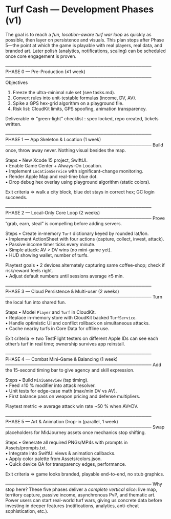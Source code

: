 # Turf Cash — Development Phases (v1)

The goal is to reach a *fun, location-aware turf war loop* as quickly as possible, then layer on persistence and visuals.  This plan stops after Phase 5—the point at which the game is playable with real players, real data, and branded art.  Later polish (analytics, notifications, scaling) can be scheduled once core engagement is proven.

──────────────────────────────────────────────
PHASE 0 — Pre-Production (≤1 week)
──────────────────────────────────────────────
Objectives
1. Freeze the ultra-minimal rule set (see tasks.md).  
2. Convert rules into unit-testable formulas (income, DV, AV).  
3. Spike a GPS hex-grid algorithm on a playground file.  
4. Risk list: CloudKit limits, GPS spoofing, animation transparency.

Deliverable ⇒ “green-light” checklist : spec locked, repo created, tickets written.

──────────────────────────────────────────────
PHASE 1 — App Skeleton & Location (1 week)
──────────────────────────────────────────────
Build once, throw away never.  Nothing visual besides the map.

Steps
• New Xcode 15 project, SwiftUI.  
• Enable Game Center + Always-On Location.  
• Implement `LocationService` with significant-change monitoring.  
• Render Apple Map and real-time blue dot.  
• Drop debug hex overlay using playground algorithm (static colors).

Exit criteria ⇒ walk a city block, blue dot stays in correct hex; GC login succeeds.

──────────────────────────────────────────────
PHASE 2 — Local-Only Core Loop (2 weeks)
──────────────────────────────────────────────
Prove “grab, earn, steal” is compelling before adding servers.

Steps
• Create in-memory `Turf` dictionary keyed by rounded lat/lon.  
• Implement ActionSheet with four actions (capture, collect, invest, attack).  
• Passive income timer ticks every minute.  
• Simple attack: AV > DV wins (no mini-game yet).  
• HUD showing wallet, number of turfs.

Playtest goals
• 2 devices alternately capturing same coffee-shop; check if risk/reward feels right.  
• Adjust default numbers until sessions average ≥5 min.

──────────────────────────────────────────────
PHASE 3 — Cloud Persistence & Multi-user (2 weeks)
──────────────────────────────────────────────
Turn the local fun into shared fun.

Steps
• Model `Player` and `Turf` in CloudKit.  
• Replace in-memory store with CloudKit backed `TurfService`.  
• Handle optimistic UI and conflict rollback on simultaneous attacks.  
• Cache nearby turfs in Core Data for offline use.

Exit criteria ⇒ two TestFlight testers on different Apple IDs can see each other’s turf in real time; ownership survives app reinstall.

──────────────────────────────────────────────
PHASE 4 — Combat Mini-Game & Balancing (1 week)
──────────────────────────────────────────────
Add the 15-second timing bar to give agency and skill expression.

Steps
• Build `MiniGameView` (tap timing).  
• Feed ±10 % modifier into attack resolver.  
• Unit tests for edge-case math (max/min DV vs AV).  
• First balance pass on weapon pricing and defense multipliers.

Playtest metric ⇒ average attack win rate ~50 % when AV≈DV.

──────────────────────────────────────────────
PHASE 5 — Art & Animation Drop-in (parallel, 1 week)
──────────────────────────────────────────────
Swap placeholders for MidJourney assets once mechanics stop shifting.

Steps
• Generate all required PNGs/MP4s with prompts in Assets/prompts.txt.  
• Integrate into SwiftUI views & animation callbacks.  
• Apply color palette from Assets/colors.json.  
• Quick device QA for transparency edges, performance.

Exit criteria ⇒ game looks branded, playable end-to-end, no stub graphics.

──────────────────────────────────────────────
Why stop here?
These five phases deliver a *complete vertical slice*: live map, territory capture, passive income, asynchronous PvP, and thematic art.  Power users can start real-world turf wars, giving us concrete data before investing in deeper features (notifications, analytics, anti-cheat sophistication, etc.).
